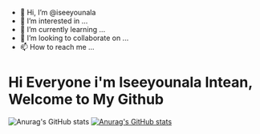 - 👋 Hi, I’m @iseeyounala
- 👀 I’m interested in ...
- 🌱 I’m currently learning ...
- 💞️ I’m looking to collaborate on ...
- 📫 How to reach me ...

# Hi Everyone i'm Iseeyounala Intean, Welcome to My Github

<!-- Status -->

![Anurag's GitHub stats](https://github-readme-stats.vercel.app/api?username=iseeyounala&show_icons=true&theme=highcontrast)
[![Anurag's GitHub stats](https://github-readme-stats.vercel.app/api/top-langs/?username=iseeyounala&langs_count=5&theme=vue-dark)](https://github.com/anuraghazra/github-readme-stats)


